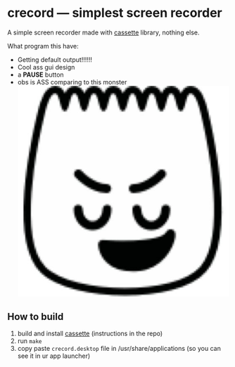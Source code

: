 # crecord — simplest screen recorder

A simple screen recorder made with [cassette](https://github.com/fraawlen/cassette) library, nothing else.

What program this have:
- Getting default output!!!!!!
- Cool ass gui design
- a **PAUSE** button
- obs is ASS comparing to this monster
![tiktok_proud](images/tiktok_proud.jpg)

## How to build

1. build and install [cassette](https://github.com/fraawlen/cassette) (instructions in the repo)
2. run ``make``
3. copy paste ``crecord.desktop`` file in /usr/share/applications (so you can see it in ur app launcher)
